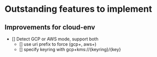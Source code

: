 # Outstanding features to implement

## Improvements for cloud-env

- [] Detect GCP or AWS mode, support both
  - [] use uri prefix to force (gcp+, aws+)
  - [] specify keyring with gcp+kms://{keyring}/{key}
